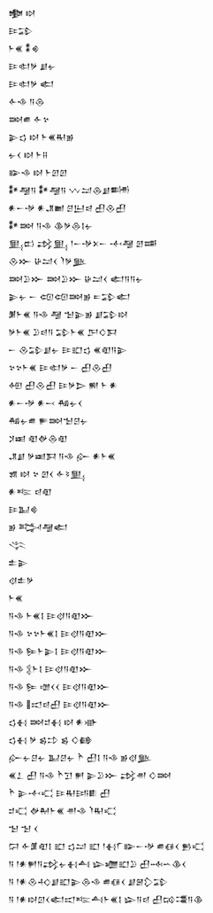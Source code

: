 <div class='block'>
<div class='line'>𒆟 𒊭</div>
<div class='line'>𒄿𒁉</div>
<div class='line'>𒈨𒌍 𒀮𒄯</div>
<div class='line'>𒄿𒊕𒃻 𒋗𒉡</div>
<div class='line'>𒄿𒊕𒃻 𒅗</div>
<div class='line'>𒅆𒈾 𒀀𒁲</div>
<div class='line'>𒇷𒌑 𒅆𒆳</div>
<div class='line'>𒉌𒌓 𒊭 𒈨𒌍𒊑𒂊</div>
<div class='line'>𒉡𒌋 𒊭 𒈨𒍝</div>
<div class='line'>𒅔𒈾 𒊭 𒈨𒇻𒇻</div>
<div class='line'>𒀯𒆷𒀀 𒀯𒆷𒀀 𒉼𒁺𒁲𒋗𒌦</div>
<div class='line'>𒀭𒀸𒋩 𒀭𒂗𒆤 𒆪𒌨𒁀 𒌷𒊮𒌷</div>
<div class='line'>𒀯𒇷 𒀀𒈾 𒆠𒃻𒁲𒋙𒉡</div>
<div class='line'>𒅅𒆗 𒃶𒅅 𒁹𒀸𒋩𒉽𒀸 𒋾𒆷 𒇻𒌁</div>
<div class='line'>𒊮𒁍 𒄩𒁺𒌋 𒇺𒃻𒆥</div>
<div class='line'>𒇷𒊒𒁍 𒇷𒊒𒁍 𒄩𒁺𒌋 𒅗𒀀𒀀𒉡</div>
<div class='line'>𒉌𒉡 𒀸 𒄢𒄢𒇷𒂊 𒋰𒁉𒅗</div>
<div class='line'>𒋠𒈨𒌍 𒀀𒈾 𒆷 𒈠𒉌𒂊 𒋗𒁉𒊭</div>
<div class='line'>𒃻𒈨𒌍 𒊒𒁀𒀀 𒁉𒈨𒌍 𒂅𒄭𒁕</div>
<div class='line'>𒀸 𒊮𒁉𒋗𒉡 𒄿𒊬𒌓 𒌍𒊏𒀀𒉌</div>
<div class='line'>𒆳𒆳𒈨𒌍 𒄿𒊕𒃻 𒀸 𒌷𒊮𒌷</div>
<div class='line'>𒅇 𒌷𒊮𒌷 𒄿𒃻𒆕 𒆍 𒈨 𒀭</div>
<div class='line'>𒀭𒀸𒋩 𒀭𒁁 𒄀𒉡𒌋</div>
<div class='line'>𒄀𒉡𒌑 𒊓𒇷𒈠𒆪𒉡</div>
<div class='line'>𒋡𒀜 𒊏𒉻𒁲𒊏</div>
<div class='line'>𒂗𒋗 𒃻𒀜𒁕 𒀀𒈾 𒅎 𒀭𒈨𒌍</div>
<div class='line'>𒂙 𒊭 𒆳 𒇻𒌋 𒅆𒂟𒅅</div>
<div class='line'>𒀭𒌈 𒁀𒊏</div>
<div class='line'>𒄿𒆏𒄵</div>
<div class='line'>𒂊 𒅋𒆷𒅗</div>
<div class='line'>𒋞</div>
<div class='line'>𒉺𒉌</div>
<div class='line'>𒋼𒉺𒃻</div>
<div class='line'>𒈨𒌍</div>
<div class='line'>𒀀𒈾 𒈨𒌍𒋙 𒄿𒋼𒀀𒊏𒁍</div>
<div class='line'>𒀀𒈾 𒆳𒆳𒈨𒌍𒋙 𒄿𒋼𒀀𒊏𒁍</div>
<div class='line'>𒀀𒈾 𒌉𒈨𒉌𒋙 𒄿𒋼𒀀𒊏𒁍</div>
<div class='line'>𒀀𒈾 𒉭𒈨𒋙 𒄿𒋼𒀀𒊏𒁍</div>
<div class='line'>𒀀𒈾 𒌉 𒌝𒌋𒌋 𒄿𒋼𒀀𒊏𒁍</div>
<div class='line'>𒀀𒈾 𒀊𒁀𒌷 𒄿𒋼𒀀𒊏𒁍</div>
<div class='line'>𒌓𒈬 𒇷𒄑𒈬 𒊭 𒀭𒀝</div>
<div class='line'>𒌓𒈬 𒃻 𒌗𒄞 𒌗 𒄭𒂵</div>
<div class='line'>𒅎𒉡𒆪𒉡 𒆏𒆪𒉡 𒋻 𒌷𒋙 𒀀𒈾 𒂊𒋼𒆥</div>
<div class='line'>𒌍𒁇 𒌷 𒀀𒈾 𒋻𒋛 𒂍 𒉌𒊒𒁍 𒃶𒉣 𒄭𒇷</div>
<div class='line'>𒋻 𒉌𒋾𒄣 𒄿𒊑𒅀𒀾 𒌷</div>
<div class='line'>𒄑𒄣 𒉻𒈹𒈨𒌍 𒉣𒈾 𒇺𒊑𒄣</div>
<div class='line'>𒈠 𒈠 𒌋</div>
<div class='line'>𒁶 𒅆𒂠𒊏𒋙 𒊬 𒌓𒁺 𒊬 𒁹𒈬𒇲𒅔𒀸𒋩 𒌑𒈖𒌋 𒁖𒄣</div>
<div class='line'>𒀀 𒁹𒀭𒂍𒀀𒃶𒉡𒈬𒋀 𒇽𒁾𒊬𒊒 𒌷𒁄𒌀𒆠𒌋</div>
<div class='line'>𒀀 𒁹𒀭𒊮𒈧𒋗𒊬𒉌𒁲𒈾 𒌑𒈖𒌋 𒋗𒇧𒁷𒁉</div>
<div class='line'>𒀀 𒁹𒀭𒊭𒇥𒌋𒅗𒀊𒌈𒋀𒈨𒌍𒋙 𒇽𒀀𒁀 𒌷𒄘𒃮𒀀𒆠</div>
</div>